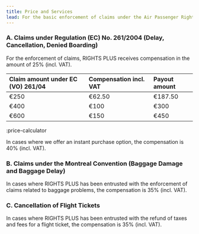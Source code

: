 ```yaml
---
title: Price and Services
lead: For the basic enforcement of claims under the Air Passenger Rights Regulation, RightsPlus receives compensation staggered according to the amount of the compensation claim.
---
```


### A. Claims under Regulation (EC) No. 261/2004 (Delay, Cancellation, Denied Boarding)
For the enforcement of claims, RIGHTS PLUS receives compensation in the amount of 25% (incl. VAT).

|**Claim amount under EC (VO) 261/04**|**Compensation incl. VAT**|**Payout amount**|
|:---|:---|:---|
|€250|€62.50|€187.50|
|€400|€100|€300|
|€600|€150|€450|

:price-calculator

In cases where we offer an instant purchase option, the compensation is 40% (incl. VAT).

### B. Claims under the Montreal Convention (Baggage Damage and Baggage Delay)
In cases where RIGHTS PLUS has been entrusted with the enforcement of claims related to baggage problems, the compensation is 35% (incl. VAT).

### C. Cancellation of Flight Tickets
In cases where RIGHTS PLUS has been entrusted with the refund of taxes and fees for a flight ticket, the compensation is 35% (incl. VAT).